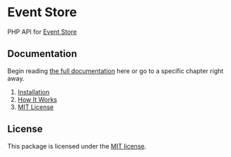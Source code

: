 # Event Store

PHP API for [Event Store](http://geteventstore.com)

## Documentation

Begin reading [the full documentation](https://github.com/mitchellvanw/event-store/wiki) here or go to a specific chapter right away.

1. [Installation](https://github.com/mitchellvanw/event-store/wiki/Installation)
2. [How It Works](https://github.com/mitchellvanw/event-store/wiki/How-It-Works)
5. [MIT License](https://github.com/mitchellvanw/event-store/blob/master/LICENSE)

## License

This package is licensed under the [MIT license](https://github.com/mitchellvanw/event-store/blob/master/LICENSE).
